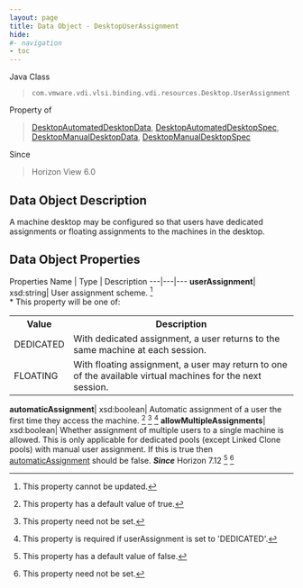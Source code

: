```yaml
---
layout: page
title: Data Object - DesktopUserAssignment
hide:
#- navigation
- toc
---
```






Java Class
> `com.vmware.vdi.vlsi.binding.vdi.resources.Desktop.UserAssignment`

Property of
> [DesktopAutomatedDesktopData](vdi.resources.Desktop.AutomatedDesktopData.md#field_detail), [DesktopAutomatedDesktopSpec](vdi.resources.Desktop.AutomatedDesktopSpec.md#field_detail), [DesktopManualDesktopData](vdi.resources.Desktop.ManualDesktopData.md#field_detail), [DesktopManualDesktopSpec](vdi.resources.Desktop.ManualDesktopSpec.md#field_detail)

Since
> Horizon View 6.0


## Data Object Description

A machine desktop may be configured so that users have dedicated assignments or floating assignments to the machines in the desktop.

## Data Object Properties
Properties
Name |  Type |  Description
---|---|---
**userAssignment**|  xsd:string|  User assignment scheme. [^2] <br>* This property will be one of:<br><table><tr><th>Value</th><th>Description</th></tr><tr><td>DEDICATED</td><td>With dedicated assignment, a user returns to the same machine at each session.</td></tr><tr><td>FLOATING</td><td>With floating assignment, a user may return to one of the available virtual machines for the next session.</td></tr></table>
**automaticAssignment**|  xsd:boolean|  Automatic assignment of a user the first time they access the machine. [^6] [^1] [^81]
**allowMultipleAssignments**|  xsd:boolean|  Whether assignment of multiple users to a single machine is allowed. This is only applicable for dedicated pools (except Linked Clone pools) with manual user assignment. If this is true then [automaticAssignment](vdi.resources.Desktop.UserAssignment.md#automaticAssignment) should be false.  **_Since_** Horizon 7.12 [^5] [^1]
 


 


[^1]: This property need not be set.
[^2]: This property cannot be updated.
[^5]: This property has a default value of false.
[^6]: This property has a default value of true.
[^81]: This property is required if userAssignment is set to 'DEDICATED'.